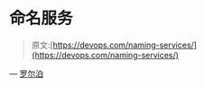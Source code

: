 # 命名服务

> 原文:[https://devops.com/naming-services/](https://devops.com/naming-services/)

— [罗尔泊](https://devops.com/author/breselman/)